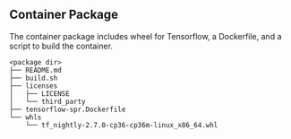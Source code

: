 ## Container Package

The container package includes wheel for Tensorflow, a Dockerfile, and a script to build the container.

```
<package dir>
├── README.md
├── build.sh
├── licenses
│   ├── LICENSE
│   └── third_party
├── tensorflow-spr.Dockerfile
└── whls
    └── tf_nightly-2.7.0-cp36-cp36m-linux_x86_64.whl
```
